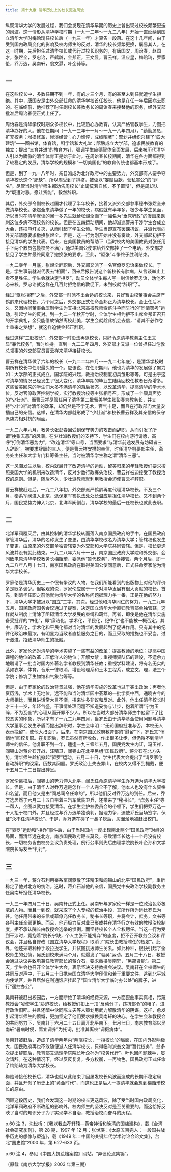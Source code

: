 ```yaml
---
title: 第十九章 清华历史上的校长更迭风波
---
```


纵观清华大学的发展过程，我们会发现在清华早期的历史上曾出现过校长频繁更迭的风波。这一情形从清华学校时期（一九一二年～一九二八年）开始一直延续到国立清华大学时梅贻琦任校长后（一九三一年）才算告一段落。在这十几年间，由于受到国内政局变化的影响及校内师生的反对，清华的校长频繁更换，屡易其人。在这一时期，先后担任过清华校长或代行过校长职务的，有唐国安，周诒春，赵国才，张煜全，罗忠诒，严鹤龄，金邦正，王文显，曹云祥，温应星，梅贻琦，罗家伦，乔万选，吴南轩，翁文灏，叶企孙等。

## 一

在这些校长中，多数任期不到一年，有的才三个月，有的甚至未到任就遭学生拒绝。其中，唐国安是由外交部任命的清华学校首任校长，他是在任一年后因病去职的。在临终前，他推荐了时任副校长兼教务长的周诒春来接替他的职务，经外交部批准后周诒春便正式上任了。

周诒春是清华学校时期众多校长中，比较热心办教育，认真严格管教学生，力图把清华办好的人。他在任期间（一九一三年十一月～一九一八年四月），“勤勤恳恳，扩充校务；增损修革，惨淡经营；心力憔悴，成绩昭著”：擎划并组织兴建了“四大建筑”——图书馆，体育馆，科学馆和大礼堂；酝酿成立大学部，追求民族教育的独立；提出“三育并进”的教育方针，强调学生应德智体全面发展，后来被历代清华人引以为骄傲的清华体育正是始于此时。在周诒春长校期间，清华在各方面都得到了较稳定的发展，清华学校的规模和“一切美国化”的教育传统也都基本形成了。

但是，到了一九一八年时，亲日派成为北洋政府中的主要势力，外交部有人要争夺清华校长这个“肥缺”，所以周受到了排挤，被诬以“妄糜巨款，营私害公”的“罪名”。尽管当时清华师生都劝告周校长“止谤莫若自修，不予置辩”，但是周却认为“既遭时忌，愿让贤能”，毅然辞职。

其后，外交部令副校长赵国才代理了半年校长，接着又派外交部参事秘书张煜全来做清华校长。张煜全来清华做了一年的校长，病假就有半年多，极少与学生见面，所以当时在清华就读的闻一多先生就给张煜全画了一幅名为“垂床听政”的漫画来讽刺这位多病不理校务的校长。但是在五四运动期间，他却派巡警来干涉学生会成立大会，还把电灯关灭，从而引起了学生公愤。学生当即宣布罢课抗议，并派代表向外交部请愿要求撤换张煜全。但是，这一行为刚开始并没有奏效，外交部起初拒不接见清华的学生代表。后来，在美国教员的帮助下（当时校内的美国教员对张任用手下两个教员包揽校务不满），通过美国公使馆给外交部挂了一个电话，外交部才接见了学生并最终同意了撤换张的要求。至此，“驱张”斗争终于胜利结束。

一九二零年一月底，张煜全辞职后，外交部又派了一名官僚罗忠诒来做校长。于是，学生事前就派代表去“相面”，回来后报告说这个新校长有肺病，从言谈举止上看不足胜任。学生会就决定“拒罗”，动员全体学生每人写一封信给罗忠诒，劝他不必来校。罗忠诒就这样在几百封拒绝信的敦促下，未到校就“辞职”了。

经过“驱张拒罗”之后，外交部一时派不出合适的校长来，只好暂由校董事会主席严鹤龄来代理校长。六个月之后，外交部正式任命金邦正为清华校长。金上任后不久，又因协同董事会压制学生为支持北京高校教师索薪斗争而举行的“同情罢考”运动，引起学生的反对。到一九二一年秋开学时，全体学生相约拒不出席金邦正召开的开学典礼，金只能借故悄然离校赴美，学生会就趁此机会去信，“请其不必作卷土重来之梦想”，就这样迫使金邦正辞职。

经过这样“三赶校长”，外交部一时没法再派校长，只好令原清华教务主任王文显“兼代校务”，暂时维持。直到一九二二年四月，外交部才又派一位曾担任过伦敦总领事的外交部官员曹云祥来清华接替校长。

曹云祥在清华做了六年的校长（一九二二年四月～一九二七年底），是清华学校时期所有校长中任职最久的一个。应该说，在任职期间，他也为清华的发展做了努力如：大学部的正式成立，国学院的兴起，教授治校制度初具雏形等等。可是由于这时清华的情况已经发生了很大变化，清华早期的毕业生陆续回校任教者日渐增多。这些留美回来的学生们大多不满清华的落后状态，以改革清华，提高清华的学术地位，反对官僚政客控制学校，实行教授治校等主张相号召，形成了一个颇具声势的“少壮派”。而曹云祥尽管任用了清华第二批留美学生张彭春为教务长，并支持“少壮派”对清华的改革，却仍然是不学无术，官气十足，而且在行政部门大量安插自己的亲信。这样，在清华内部就形成了“少壮派”和校长曹云祥及其亲信的保守派势力相对抗的局面。

一九二六年六月，教务长张彭春因受到保守势力的攻击而辞职，从而引发了所谓“挽张去恶”的风潮。在少壮派教授们的支持下，学生们在校内游行请愿，高呼“打倒清华恶势力”，“改造清华”等口号，当面要求“与清华前途发展有妨碍者三人辞职”。被要求辞职的三人，便是曹云祥安排的亲信，时任清华机要部主任，斋务处主任和大学专门科筹备主任，当时被清华学生称之谓“清华三恶”。

这一风潮发生以后，校内就展开了改造清华的运动，留美归来的年轻教授们要求按照美国大学的机制来改造清华，反对少数行政寡头治校，曹云祥被迫接受了教授治校的原则。但是，随后不久，少壮派教师就利用教授会迫使曹云祥辞职。

曹云祥被赶走后，一九二八年初，外交部派严鹤龄再度代理清华校长。不及三个月，奉系军阀进入北京，派保定军警执法处处长温应星担任清华校长。又不到两个月，国民党势力伸入北京，北洋军阀倒台，清华学校的最后一任校长也就此去职。

## 二

北洋军阀覆灭后，由其控制的清华学校转而落入南京国民政府的手中。在国民政府掌管清华后，清华的名称发生了变更，由清华学校改名为清华大学；管辖权也发生了变更，由原来的外交部单独管辖变为外交部和大学院共同管辖。但是，校长更迭风波并没有就此结束。一九二八年六月十一日，南京国民政府大学院和外交部，会同致电原清华学校教务长梅贻琦，委派他“暂代校务”，听候接管。两个月后，即一九二八年八月十七日，南京国民政府在取得美国公使同意后，正式任命罗家伦为清华大学校长。

罗家伦是清华历史上一个很有争议的人物，在我们所能看到的出版物上对他的评价多是贬多褒少。但客观的说，罗家伦应属于一个对清华发展有很大贡献的校长。首先，到清华任职之前他就为清华大学的名称问题据理力争一番，正是在他的努力下，清华大学才被冠以“国立”二字。其次，经过他和清华同仁的努力，一九二九年五月，国民政府国务会议通过了提案，决定国立清华大学直归教育部单独管辖，这样就从制度上清除了阻碍清华大学发展的束缚和羁绊。再者，即使是他在清华实施备受批评的“四化”，即“廉洁化，学术化，平民化，纪律化”也不能被一概否定。其中，廉洁化，学术化和平民化都对当时清华的发展起到了促进作用。只有其中的纪律化政治味最浓，有明显为当政者直接服务之目的，而且采取的措施也不妥当，过于激进，招致清华师生的抵触。

此外，罗家伦还对清华的学术实施了一些有益的改革：提高教师的地位；提高中国课程的地位的改革；压低洋人的地位；开解女禁；重视师资队伍的建设，不遗余力地聘请了一批当时国内外著名学者教授到清华任教；重视学科建设，将有名无实的系如农学，体育，音乐一律取消，增设地理系和土木工程系，成立文，理，法三个学院；修筑了生物馆和气象台等等。

但是，由于罗家伦的政治背景过强，他在清华实施的改革也过于突出政治；再者他资历浅，学术上无地位，远不能和当时清华园中荟萃的一批学贯中西，通晓古今的大师相比，而且讲话常大言不惭，招来许多非议和反对。此外，他出任清华校长时才三十一岁，年轻气盛，干事情处理问题不知道妥协与让步，抱着所谓“宁为玉碎，不为瓦全”的心理从而开罪不少人。所以在当时大部分清华师生中他留下了比较恶劣的印象，所以才有了一九二九年四月，当罗氏由于清华基金使用问题与清华大学董事会发生矛盾而提出辞职时，学生会申明：“无论国府批准与否，本校无人表示挽留”，使他大扫面子。后来，在南京国民政府教育部的“慰留”下，罗氏又“悄悄地”回校复职。在复职后，罗氏虽然有所收敛，作出很多让步，但仍得不到清华师生的信任。他复职不到一年，适逢一九三零年五月，国民党发生内讧，冯玉祥，阎锡山对蒋介石开战，汪精卫，阎锡山在北平另组“国民政府”。蒋介石在北方失势，清华师生趁机掀起“驱罗”运动。五月二十日，学生代表大会提出了“请罗家伦自动辞职”的议案，历数其问题。罗氏政治上失去靠山，在校内又得不到拥戴，便于五月二十二日提出辞呈。

罗家伦离校后，阎锡山的势力伸入北平，阎氏任命原清华学生乔万选为清华大学校长。但是，由于清华人对乔万选是怎样一个人完全不了解，他本人也没有什么资格和名望，而且他又是由“阎总司令任命的”，所以他们反对乔万选的到任。后来，乔万选居然于六月二十五日带着三汽车武装卫兵，还带来了“秘书长”，“庶务主任”等一帮人，企图以武力接受清华。在学生会护校委员会的带领下，学生们把乔万选一干人拒于校门外，并且经过与乔万选单独谈判，据理力争，迫使乔氏当场签字，保证“永不任清华校长”。于是，乔万选在碰了一鼻子灰后，灰溜溜地被赶出校门。

在“驱罗”运动和“拒乔”事件后，由于当时国内一度出现南北两个“国民政府”对峙的局面，而清华远在北方，南京国民政府鞭长莫及，导致清华长达十一个月没有校长，一切校务皆由校务会议负责处理，例行公事则先后由理学院院长叶企孙和文学院院长冯友兰“判行”。

## 三

一九三一年，蒋介石利用奉系军阀驱散了汪精卫和阎锡山的北平“国民政府”，重新稳定了他对北方的统治。这时，蒋介石派他的亲信，国民党中央政治学校副教务主任吴南轩担任清华校长。

一九三一年四月二十日，吴南轩正式上任。吴南轩与罗家伦一样是一位政治色彩极浓的人物。而且一到校，就采取了个人专权的统治手段，其所作所为远比罗氏为甚。他任用带来的亲信或幕僚充任教务长，秘书长等职，并将会计，庶务，文书等各科主任全部更换。而且，他还极力反对业已形成并在清华行之有效的教授治校制度，拒不承认院长由教授会选举的惯例。而坚持校长个人全权聘任。当这一行为受到干涉时，竟抱着“院长宁缺，个人主张不能捐弃”的态度，拒不召开教务会议和评议会，并且私自修改《国立清华大学规程》取消了“院长由教授聘任的规定”。此外，他还采取种种手段拉拢学生，并试图挑拨师生关系。如此种种，很快引起了全校师生的公愤，吴氏到校未满两个月，就爆发了“驱吴”运动。五月二十八日，教授会通过决议并致电兼任教育部长的蒋介石，要求撤换吴南轩，“另简贤能”。第二天，学生会也召开全体学生大会，表示坚决支持教授会决议。吴南轩在全校师生的共同反对声中，于五月三十日携带国立清华大学印信和若干重要文件，逃到北平城内使馆区，并且居然在利通饭店挂起了“国立清华大学临时办公处”的牌子，进行“遥控办公”。

吴南轩被赶出校园后，一方面断绝了清华的经费来源，一方面歪曲事实真相，污蔑教授会“唆使学生”胁迫校长，给教授们扣上一顶“反动分子，违抗部令”的帽子，进行政治恫吓。并且还暗中伙同陈立夫等人策划用武力解散清华的阴谋。这样，愈发引起清华师生的愤慨，更加坚定了他们要求撤换吴南轩的决心。在学生会和教授会的共同努力下，吴南轩于六月二十五日离开北平南下。七月七日，南京教育部以吴南轩“暑病时侵，亟宜调养”为托词，批准其离校“调摄病体”。

吴南轩被赶后，造成了清华两年内“两驱校长，一拒校长”的局面，在国内外影响极大，国民政府再也不敢随便派人任清华校长，只得临时派翁文灏“暂代校务”，翁多次提出辞职后，教育部又派理学院院长叶企孙为“校务代行”。叶也因问题棘手，屡次请辞。在这种情况下，经过反反复复，多方权衡，一再物色，国民政府正式任命了梅贻琦为清华大学校长。

梅贻琦接任校长后，清华也就从此结束了因屡发校长风波而造成的长期不稳定局面，并且开创了历史上的“黄金时代”，而这也正是后人一提清华就会想到梅贻琦校长的原由。

回顾这段历史，我们会发现这一时期的校长更迭风波，除了受当时国内政局变化，北洋军阀政府不断改组的影响外，校内师生的坚决反对是至关重要的。而这恰好反映了当时的知识分子为了实现学术自治，教授治校而奋斗的历程。

p.60 注 3，沈松桥：《我以我血荐轩辕—黄帝神话和晚清的国族建构》，载《台湾社会研究季刊》，第 28 期，1997 年 12 月；张世瑛：《太原五百完人：一段国共战争历史的想像与塑造》，载《1949 年：中国的关键年代学术讨论会论文集》，台北“国史馆”2000 年，第 627-633 页。

p.60 注 4，参见《中国大饥荒档案馆》网站，“异议论点集锦”。

（原载《南京大学学报》2003 年第三期）
